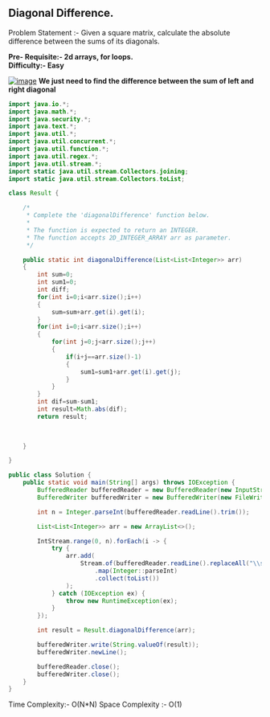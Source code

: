 ## Diagonal Difference.

Problem Statement :- Given a square matrix, calculate the absolute difference between the sums of its diagonals.

**Pre- Requisite:- 2d arrays, for loops.**     
**Difficulty:- Easy**   

[![image](https://www.linkpicture.com/q/Diagonal-Matrix_1.png)](https://www.linkpicture.com/view.php?img=LPic6325c831b5b8e533958911)
**We just need to find the difference between the sum of left and right diagonal**  

```.java
import java.io.*;
import java.math.*;
import java.security.*;
import java.text.*;
import java.util.*;
import java.util.concurrent.*;
import java.util.function.*;
import java.util.regex.*;
import java.util.stream.*;
import static java.util.stream.Collectors.joining;
import static java.util.stream.Collectors.toList;

class Result {

    /*
     * Complete the 'diagonalDifference' function below.
     *
     * The function is expected to return an INTEGER.
     * The function accepts 2D_INTEGER_ARRAY arr as parameter.
     */

    public static int diagonalDifference(List<List<Integer>> arr) 
    {
        int sum=0;
        int sum1=0;
        int diff;
        for(int i=0;i<arr.size();i++)
        {
            sum=sum+arr.get(i).get(i);
        }
        for(int i=0;i<arr.size();i++)
        {
            for(int j=0;j<arr.size();j++)
            {
                if(i+j==arr.size()-1)
                {
                    sum1=sum1+arr.get(i).get(j);
                }
            }
        }
        int dif=sum-sum1;
        int result=Math.abs(dif);
        return result;
        
    

    }

}

public class Solution {
    public static void main(String[] args) throws IOException {
        BufferedReader bufferedReader = new BufferedReader(new InputStreamReader(System.in));
        BufferedWriter bufferedWriter = new BufferedWriter(new FileWriter(System.getenv("OUTPUT_PATH")));

        int n = Integer.parseInt(bufferedReader.readLine().trim());

        List<List<Integer>> arr = new ArrayList<>();

        IntStream.range(0, n).forEach(i -> {
            try {
                arr.add(
                    Stream.of(bufferedReader.readLine().replaceAll("\\s+$", "").split(" "))
                        .map(Integer::parseInt)
                        .collect(toList())
                );
            } catch (IOException ex) {
                throw new RuntimeException(ex);
            }
        });

        int result = Result.diagonalDifference(arr);

        bufferedWriter.write(String.valueOf(result));
        bufferedWriter.newLine();

        bufferedReader.close();
        bufferedWriter.close();
    }
}

```

Time Complexity:- O(N*N)
Space Complexity :- O(1)